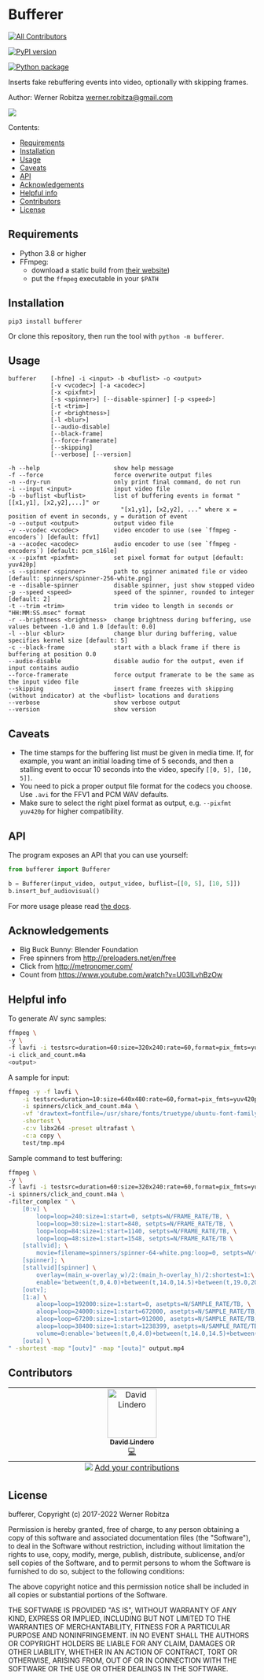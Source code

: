 # Bufferer
<!-- ALL-CONTRIBUTORS-BADGE:START - Do not remove or modify this section -->
[![All Contributors](https://img.shields.io/badge/all_contributors-1-orange.svg?style=flat-square)](#contributors-)
<!-- ALL-CONTRIBUTORS-BADGE:END -->

[![PyPI version](https://img.shields.io/pypi/v/bufferer.svg)](https://pypi.org/project/bufferer)

[![Python package](https://github.com/slhck/bufferer/actions/workflows/python-package.yml/badge.svg)](https://github.com/slhck/bufferer/actions/workflows/python-package.yml)

Inserts fake rebuffering events into video, optionally with skipping frames.

Author: Werner Robitza <werner.robitza@gmail.com>

![](preview.gif)

Contents:

- [Requirements](#requirements)
- [Installation](#installation)
- [Usage](#usage)
- [Caveats](#caveats)
- [API](#api)
- [Acknowledgements](#acknowledgements)
- [Helpful info](#helpful-info)
- [Contributors](#contributors)
- [License](#license)

## Requirements

- Python 3.8 or higher
- FFmpeg:
    - download a static build from [their website](http://ffmpeg.org/download.html))
    - put the `ffmpeg` executable in your `$PATH`

## Installation

    pip3 install bufferer

Or clone this repository, then run the tool with `python -m bufferer`.

## Usage

```
bufferer    [-hfne] -i <input> -b <buflist> -o <output>
            [-v <vcodec>] [-a <acodec>]
            [-x <pixfmt>]
            [-s <spinner>] [--disable-spinner] [-p <speed>]
            [-t <trim>]
            [-r <brightness>]
            [-l <blur>]
            [--audio-disable]
            [--black-frame]
            [--force-framerate]
            [--skipping]
            [--verbose] [--version]

-h --help                     show help message
-f --force                    force overwrite output files
-n --dry-run                  only print final command, do not run
-i --input <input>            input video file
-b --buflist <buflist>        list of buffering events in format "[[x1,y1], [x2,y2],...]" or
                                "[x1,y1], [x2,y2], ..." where x = position of event in seconds, y = duration of event
-o --output <output>          output video file
-v --vcodec <vcodec>          video encoder to use (see `ffmpeg -encoders`) [default: ffv1]
-a --acodec <acodec>          audio encoder to use (see `ffmpeg -encoders`) [default: pcm_s16le]
-x --pixfmt <pixfmt>          set pixel format for output [default: yuv420p]
-s --spinner <spinner>        path to spinner animated file or video [default: spinners/spinner-256-white.png]
-e --disable-spinner          disable spinner, just show stopped video
-p --speed <speed>            speed of the spinner, rounded to integer [default: 2]
-t --trim <trim>              trim video to length in seconds or "HH:MM:SS.msec" format
-r --brightness <brightness>  change brightness during buffering, use values between -1.0 and 1.0 [default: 0.0]
-l --blur <blur>              change blur during buffering, value specifies kernel size [default: 5]
-c --black-frame              start with a black frame if there is buffering at position 0.0
--audio-disable               disable audio for the output, even if input contains audio
--force-framerate             force output framerate to be the same as the input video file
--skipping                    insert frame freezes with skipping (without indicator) at the <buflist> locations and durations
--verbose                     show verbose output
--version                     show version
```

## Caveats

- The time stamps for the buffering list must be given in media time. If, for example, you want an initial loading time of 5 seconds, and then a stalling event to occur 10 seconds into the video, specify `[[0, 5], [10, 5]]`.
- You need to pick a proper output file format for the codecs you choose. Use `.avi` for the FFV1 and PCM WAV defaults.
- Make sure to select the right pixel format as output, e.g. `--pixfmt yuv420p` for higher compatibility.

## API

The program exposes an API that you can use yourself:

```python
from bufferer import Bufferer

b = Bufferer(input_video, output_video, buflist=[[0, 5], [10, 5]])
b.insert_buf_audiovisual()
```

For more usage please read [the docs](https://htmlpreview.github.io/?https://github.com/slhck/bufferer/blob/master/docs/bufferer.html).

## Acknowledgements

- Big Buck Bunny: Blender Foundation
- Free spinners from http://preloaders.net/en/free
- Click from http://metronomer.com/
- Count from https://www.youtube.com/watch?v=U03lLvhBzOw

## Helpful info

To generate AV sync samples:

```bash
ffmpeg \
-y \
-f lavfi -i testsrc=duration=60:size=320x240:rate=60,format=pix_fmts=yuv420p \
-i click_and_count.m4a
<output>
```

A sample for input:

```bash
ffmpeg -y -f lavfi \
    -i testsrc=duration=10:size=640x480:rate=60,format=pix_fmts=yuv420p \
    -i spinners/click_and_count.m4a \
    -vf 'drawtext=fontfile=/usr/share/fonts/truetype/ubuntu-font-family/UbuntuMono-R.ttf:text=%{n}:fontsize=72:r=60:x=(w-tw)/2: y=h-(2*lh): fontcolor=white: box=1: boxcolor=0x00000099' \
    -shortest \
    -c:v libx264 -preset ultrafast \
    -c:a copy \
    test/tmp.mp4
```

Sample command to test buffering:

```bash
ffmpeg \
-y \
-f lavfi -i testsrc=duration=60:size=320x240:rate=60,format=pix_fmts=yuv420p \
-i spinners/click_and_count.m4a \
-filter_complex " \
    [0:v] \
        loop=loop=240:size=1:start=0, setpts=N/FRAME_RATE/TB, \
        loop=loop=30:size=1:start=840, setpts=N/FRAME_RATE/TB, \
        loop=loop=84:size=1:start=1140, setpts=N/FRAME_RATE/TB, \
        loop=loop=48:size=1:start=1548, setpts=N/FRAME_RATE/TB \
    [stallvid]; \
        movie=filename=spinners/spinner-64-white.png:loop=0, setpts=N/(FRAME_RATE*TB)*2 \
    [spinner]; \
    [stallvid][spinner] \
        overlay=(main_w-overlay_w)/2:(main_h-overlay_h)/2:shortest=1:\
        enable='between(t,0,4.0)+between(t,14.0,14.5)+between(t,19.0,20.4)+between(t,25.8,26.6)' \
    [outv];
    [1:a] \
        aloop=loop=192000:size=1:start=0, asetpts=N/SAMPLE_RATE/TB, \
        aloop=loop=24000:size=1:start=672000, asetpts=N/SAMPLE_RATE/TB, \
        aloop=loop=67200:size=1:start=912000, asetpts=N/SAMPLE_RATE/TB, \
        aloop=loop=38400:size=1:start=1238399, asetpts=N/SAMPLE_RATE/TB, \
        volume=0:enable='between(t,0,4.0)+between(t,14.0,14.5)+between(t,19.0,20.4)+between(t,25.8,26.6)' \
    [outa] \
" -shortest -map "[outv]" -map "[outa]" output.mp4
```

## Contributors

<!-- ALL-CONTRIBUTORS-LIST:START - Do not remove or modify this section -->
<!-- prettier-ignore-start -->
<!-- markdownlint-disable -->
<table>
  <tbody>
    <tr>
      <td align="center" valign="top" width="14.28%"><a href="https://github.com/davidlindero"><img src="https://avatars.githubusercontent.com/u/5320473?v=4?s=100" width="100px;" alt="David Lindero"/><br /><sub><b>David Lindero</b></sub></a><br /><a href="https://github.com/slhck/bufferer/commits?author=davidlindero" title="Code">💻</a></td>
    </tr>
  </tbody>
  <tfoot>
    <tr>
      <td align="center" size="13px" colspan="7">
        <img src="https://raw.githubusercontent.com/all-contributors/all-contributors-cli/1b8533af435da9854653492b1327a23a4dbd0a10/assets/logo-small.svg">
          <a href="https://all-contributors.js.org/docs/en/bot/usage">Add your contributions</a>
        </img>
      </td>
    </tr>
  </tfoot>
</table>

<!-- markdownlint-restore -->
<!-- prettier-ignore-end -->

<!-- ALL-CONTRIBUTORS-LIST:END -->

## License

bufferer, Copyright (c) 2017-2022 Werner Robitza

Permission is hereby granted, free of charge, to any person obtaining a copy of this software and associated documentation files (the "Software"), to deal in the Software without restriction, including without limitation the rights to use, copy, modify, merge, publish, distribute, sublicense, and/or sell copies of the Software, and to permit persons to whom the Software is furnished to do so, subject to the following conditions:

The above copyright notice and this permission notice shall be included in all copies or substantial portions of the Software.

THE SOFTWARE IS PROVIDED "AS IS", WITHOUT WARRANTY OF ANY KIND, EXPRESS OR IMPLIED, INCLUDING BUT NOT LIMITED TO THE WARRANTIES OF MERCHANTABILITY, FITNESS FOR A PARTICULAR PURPOSE AND NONINFRINGEMENT. IN NO EVENT SHALL THE AUTHORS OR COPYRIGHT HOLDERS BE LIABLE FOR ANY CLAIM, DAMAGES OR OTHER LIABILITY, WHETHER IN AN ACTION OF CONTRACT, TORT OR OTHERWISE, ARISING FROM, OUT OF OR IN CONNECTION WITH THE SOFTWARE OR THE USE OR OTHER DEALINGS IN THE SOFTWARE.
